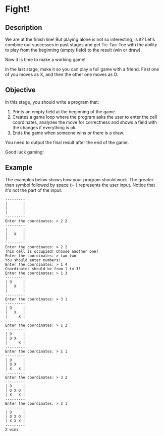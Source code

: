 
#  Fight!

## Description
We are at the finish line! But playing alone is not so interesting, is it? Let's combine our successes in past stages and get Tic-Tac-Toe with the ability to play from the beginning (empty field) to the result (win or draw).

Now it is time to make a working game!

In the last stage, make it so you can play a full game with a friend. First one of you moves as X, and then the other one moves as O.

## Objective
In this stage, you should write a program that:

   1. Prints an empty field at the beginning of the game.
   2. Creates a game loop where the program asks the user to enter the cell coordinates, analyzes the move for correctness and shows a field with the changes if everything is ok.
   3. Ends the game when someone wins or there is a draw.

You need to output the final result after the end of the game.

Good luck gaming!
## Example
The examples below shows how your program should work. 
The greater-than symbol followed by space (```> ```) represents the user input. Notice that it's not the part of the input.
```
---------
|       |
|       |
|       |
---------
Enter the coordinates: > 2 2
---------
|       |
|   X   |
|       |
---------
Enter the coordinates: > 2 2
This cell is occupied! Choose another one!
Enter the coordinates: > two two
You should enter numbers!
Enter the coordinates: > 1 4
Coordinates should be from 1 to 3!
Enter the coordinates: > 1 3
---------
| O     |
|   X   |
|       |
---------
Enter the coordinates: > 3 1
---------
| O     |
|   X   |
|     X |
---------
Enter the coordinates: > 1 2
---------
| O     |
| O X   |
|     X |
---------
Enter the coordinates: > 1 1
---------
| O     |
| O X   |
| X   X |
---------
Enter the coordinates: > 3 2
---------
| O     |
| O X O |
| X   X |
---------
Enter the coordinates: > 2 1
---------
| O     |
| O X O |
| X X X |
---------
X wins
```
